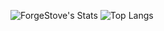 ![ForgeStove's Stats](https://github-readme-stats.vercel.app/api?username=ForgeStove&theme=tokyonight&show_icons=true&hide_border=true&count_private=true)
![Top Langs](https://github-readme-stats.vercel.app/api/top-langs/?username=ForgeStove&theme=tokyonight&layout=compact&hide_border=true)
